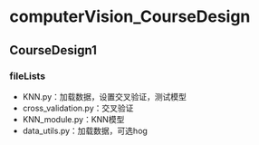 # computerVision_CourseDesign

## CourseDesign1

### fileLists

- KNN.py：加载数据，设置交叉验证，测试模型
- cross_validation.py：交叉验证
- KNN_module.py：KNN模型
- data_utils.py：加载数据，可选hog